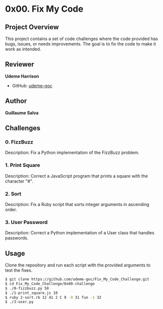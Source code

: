 # 0x00. Fix My Code

## Project Overview

This project contains a set of code challenges where the code provided has bugs, issues, or needs improvements. The goal is to fix the code to make it work as intended.

## Reviewer

**Udeme Harrison**
- GitHub: [udeme-goc](https://github.com/udeme-goc)

## Author

**Guillaume Salva**

## Challenges

### 0. FizzBuzz

Description: Fix a Python implementation of the FizzBuzz problem.

### 1. Print Square

Description: Correct a JavaScript program that prints a square with the character "#".

### 2. Sort

Description: Fix a Ruby script that sorts integer arguments in ascending order.

### 3. User Password

Description: Correct a Python implementation of a User class that handles passwords.

## Usage

Clone the repository and run each script with the provided arguments to test the fixes.

```bash
$ git clone https://github.com/udeme-goc/Fix_My_Code_Challenge.git
$ cd Fix_My_Code_Challenge/0x00-challenge
$ ./0-fizzbuzz.py 50
$ ./1-print_square.js 10
$ ruby 2-sort.rb 12 41 2 C 9 -9 31 fun -1 32
$ ./3-user.py
```
